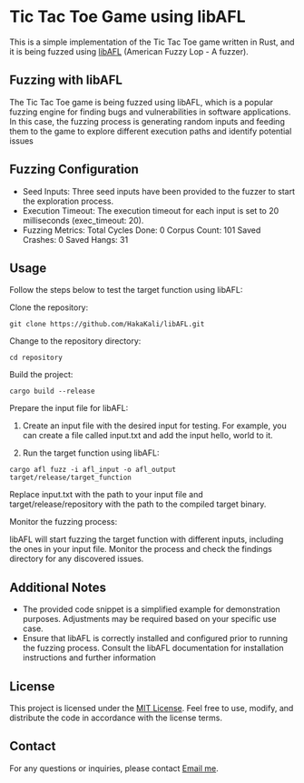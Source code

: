 # Tic Tac Toe Game using libAFL
This is a simple implementation of the Tic Tac Toe game written in Rust, and it is being fuzzed using [libAFL](https://github.com/AFLplusplus/libAFL) (American Fuzzy Lop - A fuzzer).

## Fuzzing with libAFL
The Tic Tac Toe game is being fuzzed using libAFL, which is a popular fuzzing engine for finding bugs and vulnerabilities in software applications. In this case, the fuzzing process is generating random inputs and feeding them to the game to explore different execution paths and identify potential issues

## Fuzzing Configuration
* Seed Inputs: Three seed inputs have been provided to the fuzzer to start the exploration process.
* Execution Timeout: The execution timeout for each input is set to 20 milliseconds (exec_timeout: 20).
* Fuzzing Metrics:
    Total Cycles Done: 0
    Corpus Count: 101
    Saved Crashes: 0
    Saved Hangs: 31

## Usage
Follow the steps below to test the target function using libAFL:

Clone the repository:
```shell
git clone https://github.com/HakaKali/libAFL.git
  ```

Change to the repository directory:
```shell
cd repository
  ```

Build the project:
```shell
cargo build --release
  ```    

Prepare the input file for libAFL:

1. Create an input file with the desired input for testing. For example, you can create a file called input.txt and add the input hello, world to it.

2. Run the target function using libAFL:
```shell
cargo afl fuzz -i afl_input -o afl_output target/release/target_function
  ```
Replace input.txt with the path to your input file and target/release/repository with the path to the compiled target binary.

Monitor the fuzzing process:

libAFL will start fuzzing the target function with different inputs, including the ones in your input file. Monitor the process and check the findings directory for any discovered issues.

## Additional Notes

* The provided code snippet is a simplified example for demonstration purposes. Adjustments may be required based on your specific use case.
* Ensure that libAFL is correctly installed and configured prior to running the fuzzing process. Consult the libAFL documentation for installation instructions and further information

## License

This project is licensed under the [MIT License](link-to-license-file). Feel free to use, modify, and distribute the code in accordance with the license terms.

## Contact
For any questions or inquiries, please contact [Email me](mailto:your-email@example.com).
